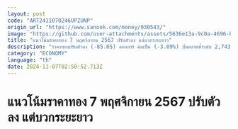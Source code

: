 ```yaml
---
layout: post
code: "ART2411070246UPZUNP"
origin_url: "https://www.sanook.com/money/930543/"
image: "https://github.com/user-attachments/assets/5636e13a-9c0a-4696-baad-d6510f674d11"
title: "แนวโน้มราคาทอง 7 พฤศจิกายน 2567 ปรับตัวลง แต่บวกระยะยาว"
description: "ราคาทองปรับตัวลง (-85.05) ดอลลาร์ คิดเป็น (-3.09%) ปิดตลาดที่ระดับ 2,743 ดอลลาร์ คืนนี้สหรัฐจะเปิดเผยจำนวนผู้ขอรับสวัสดิการว่างงานรายสัปดาห์ และที่สำคัญติดตามการประชุมธนาคารกลางสหรัฐ คาดราคาทองคำยังทิศทางขาขึ้นในระยะยาว"
category: "ECONOMY"
language: "th"
date: 2024-11-07T02:50:52.713Z
---
```


# แนวโน้มราคาทอง 7 พฤศจิกายน 2567 ปรับตัวลง แต่บวกระยะยาว